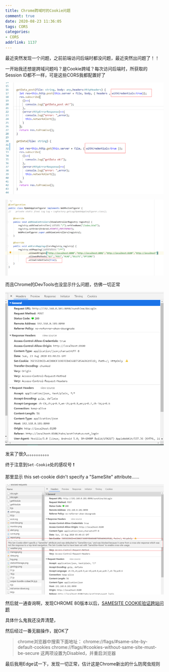 ```yaml
---
title: Chrome跨域时的Cookie问题
comment: true
date: 2020-08-23 11:36:05
tags: CORS
categories:
- CORS
addrlink: 1137  
---
```


最近突然发现一个问题，之前前端访问后端时都没问题，最近突然出问题了！！

一开始我还想是跨域问题吗？是Cookie跨域？每次访问后端时，所获取的Session ID都不一样，可是这些CORS我都配置好了

<div style="margin:auto">

![img1](./Chrome跨域时的Cookie问题/1.png)

</div>

<div style="margin:auto">

![img2](./Chrome跨域时的Cookie问题/2.png)

</div>


而且Chrome的DevTools也没显示什么问题，仿佛一切正常

<div style="margin:auto">

![img3](./Chrome跨域时的Cookie问题/3.png)

</div>

发呆了很久。。。。。。。。。。


终于注意到`Set-Cookie`处的感叹号 ❗

那里显示 this set-cookie didn't specify a "SameSite" attribute……

<div style="margin:auto">

![img4](./Chrome跨域时的Cookie问题/4.png)

</div>

然后就一通查询啊，发现CHROME 80版本以后，[SAMESITE COOKIE验证跨站问题](http://www.0x55aa.com/%E7%AE%97%E6%B3%95-%E7%BC%96%E7%A8%8B/1774.html)

具体什么鬼我还没弄清楚，

然后经过一番无脑操作，就OK了

> chrome浏览器中搜索下面地址：
> chrome://flags/#same-site-by-default-cookies
> chrome://flags/#cookies-without-same-site-must-be-secure
> 这两项设置为Disabled，并重启浏览器


最后我用Edge试一下，发现一切正常，估计这是Chrome新出的什么防爬虫规则